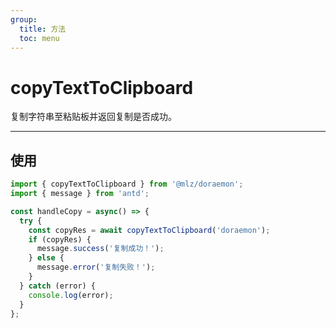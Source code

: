 ```yaml
---
group:
  title: 方法
  toc: menu
---
```


# copyTextToClipboard
复制字符串至粘贴板并返回复制是否成功。
***

## 使用
```typescript
import { copyTextToClipboard } from '@mlz/doraemon';
import { message } from 'antd';

const handleCopy = async() => {
  try {
    const copyRes = await copyTextToClipboard('doraemon');
    if (copyRes) {
      message.success('复制成功！');
    } else {
      message.error('复制失败！');
    }
  } catch (error) {
    console.log(error);
  }
};
```